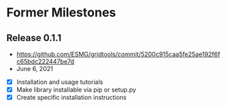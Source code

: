 # Former Milestones

## Release 0.1.1
 * https://github.com/ESMG/gridtools/commit/5200c915caa5fe25ae192f6fc65bdc222447be7d
 * June 6, 2021

 - [X] Installation and usage tutorials
 - [X] Make library installable via pip or setup.py
 - [X] Create specific installation instructions
